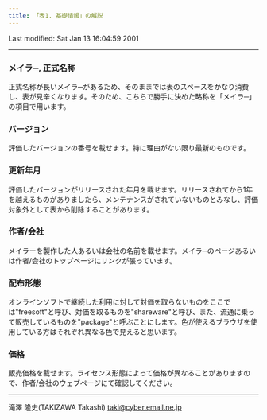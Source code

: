 ```yaml
---
title: 「表1. 基礎情報」の解説
---
```

Last modified: Sat Jan 13 16:04:59 2001

------------------------------------------------------------------------

### メイラ─, 正式名称

正式名称が長いメイラ─があるため、そのままでは表のスペースをかなり消費し、表が見辛くなります。そのため、こちらで勝手に決めた略称を「メイラ─」の項目で用います。

### バージョン

評価したバージョンの番号を載せます。特に理由がない限り最新のものです。

### 更新年月

評価したバージョンがリリースされた年月を載せます。リリースされてから1年を越えるものがありましたら、メンテナンスがされていないものとみなし、評価対象外として表から削除することがあります。

### 作者/会社

メイラーを製作した人あるいは会社の名前を載せます。メイラ─のページあるいは作者/会社のトップページにリンクが張っています。

### 配布形態

オンラインソフトで継続した利用に対して対価を取らないものをここでは"freesoft"と呼び、対価を取るものを"shareware"と呼び、また、流通に乗って販売しているものを"package"と呼ぶことにします。色が使えるブラウザを使用している方はそれぞれ異なる色で見えると思います。

### 価格

販売価格を載せます。ライセンス形態によって価格が異なることがありますので、作者/会社のウェブページにて確認してください。

------------------------------------------------------------------------

滝澤 隆史(TAKIZAWA Takashi)
<taki@cyber.email.ne.jp>
